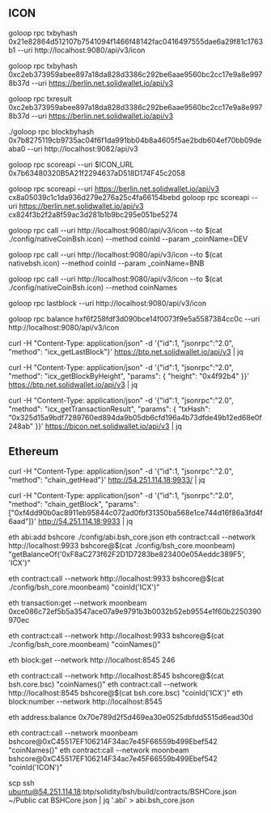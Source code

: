 ## ICON

goloop rpc txbyhash 0x21e82864d512107b7541094f1466f48142fac0416497555dae6a29f81c1763b1 --uri http://localhost:9080/api/v3/icon

goloop rpc txbyhash 0xc2eb373959abee897a18da828d3386c292be6aae9560bc2cc17e9a8e9978b37d --uri https://berlin.net.solidwallet.io/api/v3

goloop rpc txresult 0xc2eb373959abee897a18da828d3386c292be6aae9560bc2cc17e9a8e9978b37d --uri https://berlin.net.solidwallet.io/api/v3

./goloop rpc blockbyhash 0x7b8275119cb9735ac04f6f1da991bb04b8a4605f5ae2bdb604ef70bb09deaba0 --uri http://localhost:9082/api/v3

goloop rpc scoreapi --uri $ICON_URL 0x7b63480320B5A21f2294637aD518D174F45c2058

goloop rpc scoreapi --uri https://berlin.net.solidwallet.io/api/v3 cx8a05039c1c1da936d279e276a25c4fa66154bebd
goloop rpc scoreapi --uri https://berlin.net.solidwallet.io/api/v3 cx824f3b2f2a8f59ac3d281b1b9bc295e051be5274

goloop rpc call --uri http://localhost:9080/api/v3/icon --to $(cat ./config/nativeCoinBsh.icon) --method coinId --param _coinName=DEV

goloop rpc call --uri http://localhost:9080/api/v3/icon --to $(cat nativebsh.icon) --method coinId --param _coinName=BNB

goloop rpc call --uri http://localhost:9080/api/v3/icon --to $(cat ./config/nativeCoinBsh.icon) --method coinNames

goloop rpc lastblock --uri http://localhost:9080/api/v3/icon

goloop rpc balance hxf6f258fdf3d090bce14f0073f9e5a5587384cc0c --uri http://localhost:9080/api/v3/icon

curl -H "Content-Type: application/json" -d '{"id":1, "jsonrpc":"2.0", "method": "icx_getLastBlock"}' https://btp.net.solidwallet.io/api/v3 | jq

curl -H "Content-Type: application/json" -d '{"id":1, "jsonrpc":"2.0", "method": "icx_getBlockByHeight", "params": { "height": "0x4f92b4" }}' https://btp.net.solidwallet.io/api/v3 | jq

curl -H "Content-Type: application/json" -d '{"id":1, "jsonrpc":"2.0", "method": "icx_getTransactionResult", "params": { "txHash": "0x325d15a9bdf7289760ed894da9b05db6cfd196a4b73dfde49b12ed68e0f248ab" }}' https://bicon.net.solidwallet.io/api/v3 | jq

## Ethereum

curl -H "Content-Type: application/json" -d '{"id":1, "jsonrpc":"2.0", "method": "chain_getHead"}' http://54.251.114.18:9933/ | jq

curl -H "Content-Type: application/json" -d '{"id":1, "jsonrpc":"2.0", "method": "chain_getBlock", "params":["0xf4dd90b0ac8911eb95844c072ad0fbf31350ba568e1ce744d16f86a3fd4f6aad"]}' http://54.251.114.18:9933 | jq

eth abi:add bshcore ./config/abi.bsh_core.json
eth contract:call --network http://localhost:9933 bshcore@$(cat ./config/bsh_core.moonbeam) "getBalanceOf('0xF8aC273f62F2D1D7283be823400e05Aeddc389F5', 'ICX')"

eth contract:call --network http://localhost:9933 bshcore@$(cat ./config/bsh_core.moonbeam) "coinId('ICX')"

eth transaction:get --network moonbeam 0xce086c72ef5b5a3547ace07a9e9791b3b0032b52eb9554e1f60b2250390970ec

eth contract:call --network http://localhost:9933 bshcore@$(cat ./config/bsh_core.moonbeam) "coinNames()"

eth block:get --network http://localhost:8545 246

eth contract:call --network http://localhost:8545 bshcore@$(cat bsh.core.bsc) "coinNames()"
eth contract:call --network http://localhost:8545 bshcore@$(cat bsh.core.bsc) "coinId('ICX')"
eth block:number --network http://localhost:8545

eth address:balance 0x70e789d2f5d469ea30e0525dbfdd5515d6ead30d

eth contract:call --network moonbeam bshcore@0xC45517EF106214F34ac7e45F66559b499Ebef542 "coinNames()"
eth contract:call --network moonbeam bshcore@0xC45517EF106214F34ac7e45F66559b499Ebef542 "coinId('ICON')"

scp ssh ubuntu@54.251.114.18:btp/solidity/bsh/build/contracts/BSHCore.json ~/Public
cat BSHCore.json | jq '.abi' > abi.bsh_core.json
